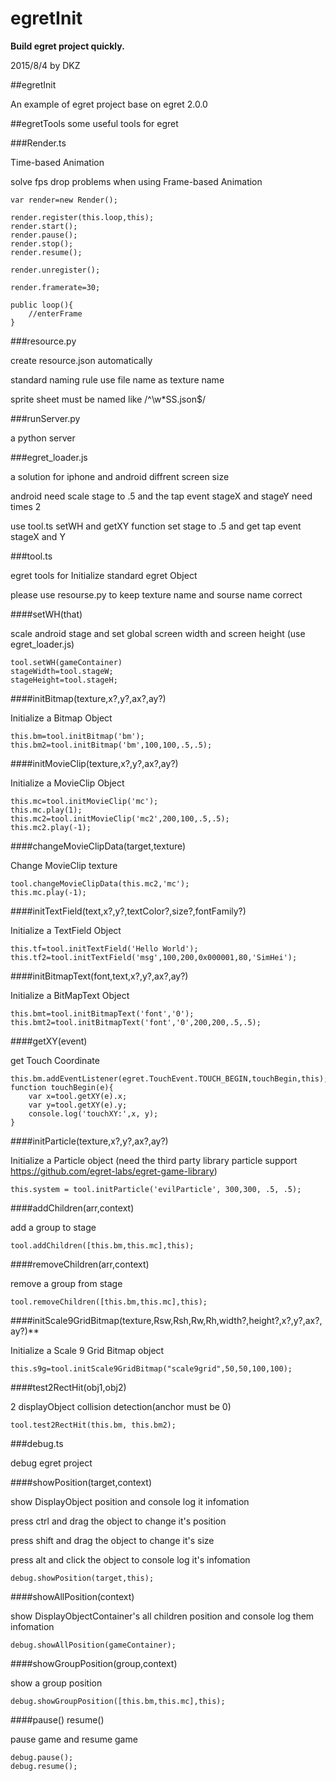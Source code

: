 # egretInit

**Build egret project quickly.**

2015/8/4 by DKZ



##egretInit

An example of egret project base on egret 2.0.0

##egretTools
some useful tools for egret 

###Render.ts

Time-based Animation

solve fps drop problems when using Frame-based Animation

```
var render=new Render();

render.register(this.loop,this);
render.start();
render.pause();
render.stop();
render.resume();

render.unregister();

render.framerate=30;

public loop(){
	//enterFrame
}
```


###resource.py

create resource.json automatically

standard naming rule use file name as texture name

sprite sheet must be named like /^\w*SS.json$/

###runServer.py

a python server

###egret_loader.js

a solution for iphone and android diffrent screen size

android need scale stage to .5 and the tap event stageX and stageY need times 2

use tool.ts setWH and getXY function set stage to .5 and get tap event stageX and Y

###tool.ts

egret tools for Initialize standard egret Object

please use resourse.py to keep texture name and sourse name correct

####setWH(that)

scale android stage and set global screen width and screen height (use egret_loader.js)

```
tool.setWH(gameContainer)
stageWidth=tool.stageW;
stageHeight=tool.stageH;
```

####initBitmap(texture,x?,y?,ax?,ay?)

Initialize a Bitmap Object

```
this.bm=tool.initBitmap('bm');
this.bm2=tool.initBitmap('bm',100,100,.5,.5);
```

####initMovieClip(texture,x?,y?,ax?,ay?)

Initialize a MovieClip Object

```
this.mc=tool.initMovieClip('mc');
this.mc.play(1);
this.mc2=tool.initMovieClip('mc2',200,100,.5,.5);
this.mc2.play(-1);
```

####changeMovieClipData(target,texture)

Change MovieClip texture

```
tool.changeMovieClipData(this.mc2,'mc');
this.mc.play(-1);
```

####initTextField(text,x?,y?,textColor?,size?,fontFamily?)

Initialize a TextField Object

```
this.tf=tool.initTextField('Hello World');
this.tf2=tool.initTextField('msg',100,200,0x000001,80,'SimHei');
```

####initBitmapText(font,text,x?,y?,ax?,ay?)

Initialize a BitMapText Object

```
this.bmt=tool.initBitmapText('font','0');
this.bmt2=tool.initBitmapText('font','0',200,200,.5,.5);
```

####getXY(event)

get Touch Coordinate

```
this.bm.addEventListener(egret.TouchEvent.TOUCH_BEGIN,touchBegin,this);
function touchBegin(e){
	var x=tool.getXY(e).x;
	var y=tool.getXY(e).y;
	console.log('touchXY:',x, y);
}

```

####initParticle(texture,x?,y?,ax?,ay?)

Initialize a Particle object (need the third party library particle support <https://github.com/egret-labs/egret-game-library>)

```
this.system = tool.initParticle('evilParticle', 300,300, .5, .5);
```

####addChildren(arr,context)

add a group to stage

```
tool.addChildren([this.bm,this.mc],this);
```

####removeChildren(arr,context)

remove a group from stage

```
tool.removeChildren([this.bm,this.mc],this);
```

####initScale9GridBitmap(texture,Rsw,Rsh,Rw,Rh,width?,height?,x?,y?,ax?,ay?)**

Initialize a Scale 9 Grid Bitmap object

```
this.s9g=tool.initScale9GridBitmap("scale9grid",50,50,100,100);
```

####test2RectHit(obj1,obj2)

2 displayObject collision detection(anchor must be 0)

```
tool.test2RectHit(this.bm, this.bm2);
```


###debug.ts

debug egret project

####showPosition(target,context)

show DisplayObject position and console log it infomation

press ctrl and drag the object to change it's position

press shift and drag the object to change it's size

press alt and click the object to console log it's infomation

```
debug.showPosition(target,this);
```

####showAllPosition(context)

show DisplayObjectContainer's all children position and console log them infomation

```
debug.showAllPosition(gameContainer);
```

####showGroupPosition(group,context)

show a group position

```
debug.showGroupPosition([this.bm,this.mc],this);
```

####pause() resume()

pause game and resume game

```
debug.pause();
debug.resume();
```








